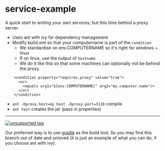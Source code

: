 # service-example
A quick start to writing your own services; but this time behind a proxy server.

* Uses ant with ivy for dependency management
* Modify build.xml so that your computername is part of the `condition`
   * We standardise on env.COMPUTERNAME so it's right for windows + linux
   * If on linux, use the output of `hostname`
   * We do it like this so that some machines can optionally not be behind the proxy.
```
    <condition property="requires.proxy" value="true">
      <or>
        <equals arg1="${env.COMPUTERNAME}" arg2="my.computer.name"/>
      </or>
    </condition>
```
* `ant -Dproxy.host=my host -Dproxy.port=3128` compile
* `ant test` creates the jar (pass in properties)

----

[![unsupported tag](https://img.shields.io/badge/danger-unsupported-red?style=for-the-badge)]() 

Our preferred way is to use [gradle](https://github.com/adaptris/interlok-custom-component-example/tree/gradle) as the build tool; So you may find this branch out of date and unloved (it is just an example of what you can do, if you choose ant with ivy).
